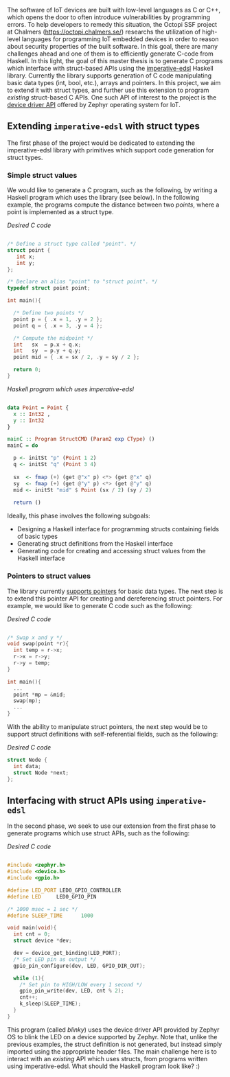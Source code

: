 The software of IoT devices are built with low-level languages as C or C++, which opens the door to often introduce vulnerabilities by programming errors. To help developers to remedy this situation, the Octopi SSF project at Chalmers (https://octopi.chalmers.se/) researchs the utilization of high-level languages for programming IoT embedded devices in order to reason about security properties of the built software. In this goal, there are many challenges ahead and one of them is to efficiently generate C-code from Haskell. In this light, the goal of this master thesis is to generate C programs which interface with struct-based APIs using the [imperative-edsl](http://hackage.haskell.org/package/imperative-edsl-0.8) Haskell library. Currently the library supports generation of C code manipulating basic data types (int, bool, etc.), arrays and pointers. In this project, we aim to extend it with struct types, and further use this extension to program _existing_ struct-based C APIs. One such API of interest to the project is the [device driver API](https://docs.zephyrproject.org/latest/reference/drivers/index.html) offered by Zephyr operating system for IoT.

## Extending `imperative-edsl` with struct types

The first phase of the project would be dedicated to extending the imperative-edsl library with primitives which support code generation for struct types.

### Simple struct values

We would like to generate a C program, such as the following, by writing a Haskell program which uses the library (see below). In the following example, the programs compute the distance between two _points_, where a point is implemented as a struct type.

_Desired C code_
```C

/* Define a struct type called "point". */
struct point {
   int x;
   int y;
};

/* Declare an alias "point" to "struct point". */
typedef struct point point;

int main(){

  /* Define two points */
  point p = { .x = 1, .y = 2 };
  point q = { .x = 3, .y = 4 };

  /* Compute the midpoint */
  int   sx  = p.x + q.x;
  int   sy  = p.y + q.y;
  point mid = { .x = sx / 2, .y = sy / 2 };

  return 0;
}
```

_Haskell program which uses imperative-edsl_
```Haskell

data Point = Point {
  x :: Int32 ,
  y :: Int32
}

mainC :: Program StructCMD (Param2 exp CType) ()
mainC = do

  p <- initSt "p" (Point 1 2)
  q <- initSt "q" (Point 3 4)
  
  sx  <- fmap (+) (get @"x" p) <*> (get @"x" q)
  sy  <- fmap (+) (get @"y" p) <*> (get @"y" q)
  mid <- initSt "mid" $ Point (sx / 2) (sy / 2)
  
  return ()
```

Ideally, this phase involves the following subgoals:

- Designing a Haskell interface for programming structs containing fields of basic types
- Generating struct definitions from the Haskell interface
- Generating code for creating and accessing struct values from the Haskell interface

### Pointers to struct values

The library currently [supports pointers](http://hackage.haskell.org/package/imperative-edsl-0.8/docs/Language-Embedded-Imperative-CMD.html#g:4) for basic data types. The next step is to extend this pointer API for creating and dereferencing struct pointers. For example, we would like to generate C code such as the following: 

_Desired C code_
```C

/* Swap x and y */
void swap(point *r){
  int temp = r->x;
  r->x = r->y;
  r->y = temp;
}

int main(){
  ... 
  point *mp = &mid;
  swap(mp);
  ...
}

```

With the ability to manipulate struct pointers, the next step would be to support struct definitions with self-referential fields, such as the following:

_Desired C code_
```C
struct Node { 
  int data; 
  struct Node *next; 
}; 

```

## Interfacing with struct APIs using `imperative-edsl`

In the second phase, we seek to use our extension from the first phase to generate programs which use struct APIs, such as the following: 

_Desired C code_
```C

#include <zephyr.h>
#include <device.h>
#include <gpio.h>

#define LED_PORT LED0_GPIO_CONTROLLER
#define LED     LED0_GPIO_PIN

/* 1000 msec = 1 sec */
#define SLEEP_TIME      1000

void main(void){
  int cnt = 0;
  struct device *dev;

  dev = device_get_binding(LED_PORT);
  /* Set LED pin as output */
  gpio_pin_configure(dev, LED, GPIO_DIR_OUT);

  while (1){
    /* Set pin to HIGH/LOW every 1 second */
    gpio_pin_write(dev, LED, cnt % 2);
    cnt++;
    k_sleep(SLEEP_TIME);
  }
}
```

This program (called _blinky_) uses the device driver API provided by Zephyr OS to blink the LED on a device supported by Zephyr. Note that, unlike the previous examples, the struct definition is not generated, but instead simply imported using the appropriate header files. The main challenge here is to interact with an _existing_ API which uses structs, from programs written using imperative-edsl. What should the Haskell program look like? :)
